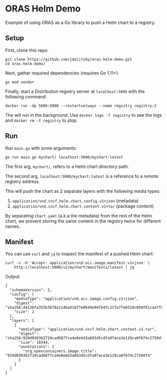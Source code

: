 # ORAS Helm Demo

Example of using ORAS as a Go library to push a Helm chart to a registry.

## Setup

First, clone this repo:

```
git clone https://github.com/jdolitsky/oras-helm-demo.git
cd oras-helm-demo/
```

Next, gather required dependencies (requires Go 1.11+):

```
go mod vendor
```

Finally, start a Distribution registry server at `localhost:5000` with the following command:

```
docker run -dp 5000:5000 --restart=always --name registry registry:2
```

The will run in the background. Use `docker logs -f registry` to see the logs and `docker rm -f registry` to stop.

## Run

Run `main.go` with some arguments:

```
go run main.go mychart/ localhost:5000/mychart:latest
```

The first arg, `mychart/`, refers to a Helm chart directory path.

The second arg, `localhost:5000/mychart:latest` is a reference
to a remote registry address.

This will push the chart as 2 separate layers with the following media types:
1. `application/vnd.cncf.helm.chart.config.v1+json` (metadata)
2. `application/vnd.cncf.helm.chart.content.v1+tar` (package content)

By separating `Chart.yaml` (a.k.a the metadata) from the rest of the Helm chart, we prevent storing the same content in the registry twice for different names.

## Manifest

You can use `curl` and `jq` to inspect the manifest of a pushed Helm chart:

```
curl -s -H 'Accept: application/vnd.oci.image.manifest.v1+json' \
    http://localhost:5000/v2/mychart/manifests/latest | jq
```

Output:
```
{
  "schemaVersion": 2,
  "config": {
    "mediaType": "application/vnd.oci.image.config.v1+json",
    "digest": "sha256:44136fa355b3678a1146ad16f7e8649e94fb4fc21fe77e8310c060f61caaff8a",
    "size": 2
  },
  "layers": [
    {
      "mediaType": "application/vnd.cncf.helm.chart.content.v1.tar",
      "digest": "sha256:929d030362719cad6877ca4e8e6d3a60345cdfa97ace3e119ca0f674c2750df4",
      "size": 18344,
      "annotations": {
        "org.opencontainers.image.title": "929d030362719cad6877ca4e8e6d3a60345cdfa97ace3e119ca0f674c2750df4"
      }
    }
  ]
}

```
